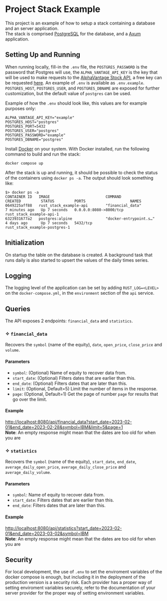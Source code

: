 # Project Stack Example
This project is an example of how to setup a stack containing a database and an server application.  
The stack is comprised [PostgreSQL](https://www.postgresql.org/) for the database, and a [Axum](https://docs.rs/axum/latest/axum/) application.  

## Setting Up and Running
When running locally, fill-in the `.env` file, the `POSTGRES_PASSWORD` is the password that Postgres will use, the `ALPHA_VANTAGE_API_KEY` is the key that will be used to make requests to the [AlphaVantage Stock API](https://www.alphavantage.co/), a free key can be requested [here](https://www.alphavantage.co/support/#api-key). An example of `.env` is available as `.env.example`. `POSTGRES_HOST`, `POSTGRES_USER`, and `POSTGRES_DBNAME` are exposed for further customization, but the default value of `postgres` can be used.  

Example of how the `.env` should look like, this values are for example purposes only:
```
ALPHA_VANTAGE_API_KEY="example"
POSTGRES_HOST="postgres"
POSTGRES_PORT=5432
POSTGRES_USER="postgres"
POSTGRES_PASSWORD="example"
POSTGRES_DBNAME="postgres"
```
Install [Docker](https://docs.docker.com/get-docker/) on your system.  With Docker installed, run the following command to build and run the stack:
```
docker compose up
```
After the stack is up and running, it should be possible to check the status of the containers using `docker ps -a`. The output should look something like:
```
$> docker ps -a
CONTAINER ID   IMAGE                         COMMAND                  CREATED         STATUS         PORTS                    NAMES
0649225aff88   rust_stack_example-api        "financial_data"         7 minutes ago   Up 7 seconds   0.0.0.0:8080->8000/tcp   rust_stack_example-api-1
6323931677a2   postgres:alpine               "docker-entrypoint.s…"   4 days ago      Up 7 seconds   5432/tcp                 rust_stack_example-postgres-1
```

## Initialization
On startup the table on the database is created. A background task that runs daily is also started to upsert the values of the daily times series.

## Logging
The logging level of the application can be set by adding `RUST_LOG=<LEVEL>` on the `docker-compose.yml`, in the `environment` section of the `api` service.

## Queries
The API exposes 2 endpoints: `financial_data` and `statistics`.
### ✧ `financial_data`  
Recovers the `symbol` (name of the equity), `date`, `open_price`, `close_price` and `volume`.
#### Parameters
* `symbol`: (Optional) Name of equity to recover data from.
* `start_date`: (Optional) Filters dates that are earlier than this.
* `end_date`: (Optional) Filters dates that are later than this.
* `limit`: (Optional, Default=5) Limit the number of items in the response.
* `page`: (Optional, Default=1) Get the page of number `page` for results that go over the limit.
#### Example
[http://localhost:8080/api/financial_data?start_date=2023-02-01&end_date=2023-02-28&symbol=IBM&limit=5&page=1](http://localhost:8080/api/financial_data?start_date=2023-02-01&end_date=2023-02-28&symbol=IBM&limit=5&page=1)  
**Note**: An empty response might mean that the dates are too old for when you are  

### ✧ `statistics`  
Recovers the `symbol` (name of the equity), `start_date`, `end_date`, `average_daily_open_price`, `average_daily_close_price` and `average_daily_volume`.
#### Parameters
* `symbol`: Name of equity to recover data from.
* `start_date`: Filters dates that are earlier than this.
* `end_date`: Filters dates that are later than this.
#### Example
[http://localhost:8080/api/statistics?start_date=2023-02-01&end_date=2023-03-02&symbol=IBM](http://localhost:8080/api/statistics?start_date=2023-02-01&end_date=2023-02-28&symbol=IBM)  
**Note**: An empty response might mean that the dates are too old for when you are  

## Security
For local development, the use of `.env` to set the enviroment variables of the docker compose is enough, but including it in the deployment of the production version is a security risk. Each provider has a proper way of setting enviroment variables securely, refer to the documentation of your server provider for the proper way of setting environment variables.